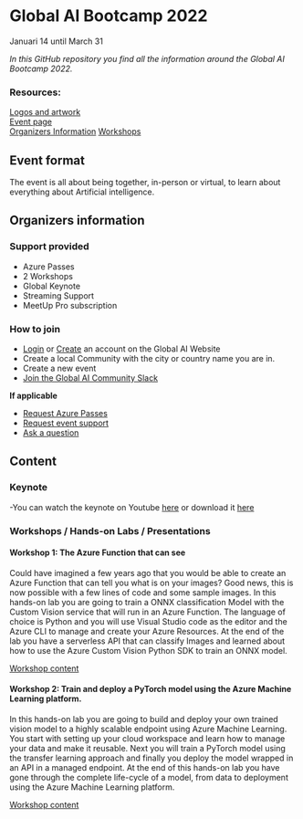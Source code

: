 # Global AI Bootcamp 2022
Januari 14 until March 31

*In this GitHub repository you find all the information around the Global AI Bootcamp 2022.*

### Resources:
[Logos and artwork](https://github.com/GlobalAICommunity/bootcamp-2022/tree/main/Assets)  
[Event page](https://globalai.community/bootcamp-2022/)   
[Organizers Information](https://globalai.community/bootcamp-2022/information/organizers/)
[Workshops](https://global-ai-community.gitbook.io/global-ai-bootcamp-2022/)

## Event format
The event is all about being together, in-person or virtual, to learn about everything about Artificial intelligence.

## Organizers information

### Support provided
- Azure Passes
- 2 Workshops
- Global Keynote 
- Streaming Support
- MeetUp Pro subscription

### How to join
- [Login](https://globalai.community/login) or [Create](https://globalai.community/register) an account on the Global AI Website
- Create a local Community with the city or country name you are in.
- Create a new event
- [Join the Global AI Community Slack](https://join.slack.com/t/globalaicommunity/shared_invite/zt-vk629pxt-4zfKPcrGjx9fZ8~0OyEjCQ)

**If applicable**
- [Request Azure Passes](https://forms.office.com/Pages/ResponsePage.aspx?id=AvBL7IdJCkKnJbzCu9VDmWP6fxHD5kRAtAGhS9Oi48tUNVJQQTNOUDhLSlkyR01CV0lRNEtaWkdZUy4u)
- [Request event support](mailto:hq@globalai.community)
- [Ask a question](mailto:hq@globalai.community)

## Content

### Keynote
-You can watch the keynote on Youtube [here](https://youtu.be/C0MF9-hsPUQ) or download it [here](https://github.com/GlobalAICommunity/bootcamp-2022/tree/main/Assets)


### Workshops / Hands-on Labs / Presentations


#### Workshop 1: The Azure Function that can see
Could have imagined a few years ago that you would be able to create an Azure Function that can tell you what is on your images? Good news, this is now possible with a few lines of code and some sample images.
In this hands-on lab you are going to train a ONNX classification Model with the Custom Vision service that will run in an Azure Function. The language of choice is Python and you will use Visual Studio code as the editor and the Azure CLI to manage and create your Azure Resources.
At the end of the lab you have a serverless API that can classify Images and learned about how to use the Azure Custom Vision Python SDK to train an ONNX model.

[Workshop content](https://global-ai-community.gitbook.io/global-ai-bootcamp-2022/the-azure-function-that-can-see/introduction)

#### Workshop 2: Train and deploy a PyTorch model using the Azure Machine Learning platform.
In this hands-on lab you are going to build and deploy your own trained vision model to a highly scalable endpoint using Azure Machine Learning.
You start with setting up your cloud workspace and learn how to manage your data and make it reusable. Next you will train a PyTorch model using the transfer learning approach and finally you deploy the model wrapped in an API in a managed endpoint.
At the end of this hands-on lab you have gone through the complete life-cycle of a model, from data to deployment using the Azure Machine Learning platform.

[Workshop content](https://global-ai-community.gitbook.io/global-ai-bootcamp-2022/azure-machine-learning/introduction)


